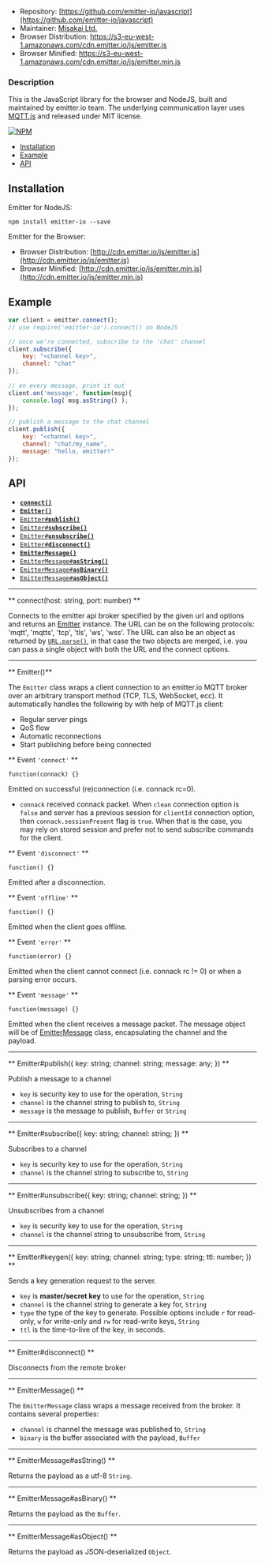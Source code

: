 * Repository: [https://github.com/emitter-io/javascript](https://github.com/emitter-io/javascript)
* Maintainer: [Misakai Ltd.](http://misakai.com)
* Browser Distribution: https://s3-eu-west-1.amazonaws.com/cdn.emitter.io/js/emitter.js
* Browser Minified: https://s3-eu-west-1.amazonaws.com/cdn.emitter.io/js/emitter.min.js

### Description
This is the JavaScript library for the browser and NodeJS, built and maintained by emitter.io team. The underlying communication layer uses [MQTT.js](https://github.com/mqttjs/MQTT.js) and released under MIT license.

[![NPM](https://nodei.co/npm/emitter-io.png)](https://nodei.co/npm/emitter-io/)

* [Installation](#install)
* [Example](#example)
* [API](#api)

<a name="install"></a>
## Installation

Emitter for NodeJS:
```
npm install emitter-io --save
```

Emitter for the Browser:

* Browser Distribution: [http://cdn.emitter.io/js/emitter.js](http://cdn.emitter.io/js/emitter.js)
* Browser Minified: [http://cdn.emitter.io/js/emitter.min.js](http://cdn.emitter.io/js/emitter.min.js)

<a name="example"></a>
## Example

```javascript
var client = emitter.connect(); 
// use require('emitter-io').connect() on NodeJS 

// once we're connected, subscribe to the 'chat' channel
client.subscribe({
	key: "<channel key>",
	channel: "chat"
});
    
// on every message, print it out
client.on('message', function(msg){
	console.log( msg.asString() );
});

// publish a message to the chat channel
client.publish({
	key: "<channel key>",
	channel: "chat/my_name",
	message: "hello, emitter!"
});
```
<a name="api"></a>
## API
  * <a href="#connect"><code><b>connect()</b></code></a>
  * <a href="#client"><code><b>Emitter()</b></code></a>
  * <a href="#publish"><code>Emitter#<b>publish()</b></code></a>
  * <a href="#subscribe"><code>Emitter#<b>subscribe()</b></code></a>
  * <a href="#unsubscribe"><code>Emitter#<b>unsubscribe()</b></code></a>
  * <a href="#disconnect"><code>Emitter#<b>disconnect()</b></code></a>
  * <a href="#message"><code><b>EmitterMessage()</b></code></a>
  * <a href="#asString"><code>EmitterMessage#<b>asString()</b></code></a>
  * <a href="#asBinary"><code>EmitterMessage#<b>asBinary()</b></code></a>
  * <a href="#asObject"><code>EmitterMessage#<b>asObject()</b></code></a>

-------------------------------------------------------
<a name="connect"></a>
** connect(host: string, port: number) **

Connects to the emitter api broker specified by the given url and options and returns an [Emitter](#emitter) instance. The URL can be on the following protocols: 'mqtt', 'mqtts', 'tcp', 'tls', 'ws', 'wss'. The URL can also be an object as returned by [`URL.parse()`](http://nodejs.org/api/url.html#url_url_parse_urlstr_parsequerystring_slashesdenotehost), in that case the two objects are merged, i.e. you can pass a single object with both the URL and the connect options.

-------------------------------------------------------
<a name="client"></a>
** Emitter()**

The `Emitter` class wraps a client connection to an emitter.io MQTT broker over an arbitrary transport method (TCP, TLS, WebSocket, ecc). It automatically handles the following by with help of MQTT.js client:
* Regular server pings
* QoS flow
* Automatic reconnections
* Start publishing before being connected


** Event `'connect'` **

`function(connack) {}`

Emitted on successful (re)connection (i.e. connack rc=0). 
* `connack` received connack packet. When `clean` connection option is `false` and server has a previous session 
for `clientId` connection option, then `connack.sessionPresent` flag is `true`. When that is the case, 
you may rely on stored session and prefer not to send subscribe commands for the client.

** Event `'disconnect'` **

`function() {}`

Emitted after a disconnection.

** Event `'offline'` **

`function() {}`

Emitted when the client goes offline.

** Event `'error'` **

`function(error) {}`

Emitted when the client cannot connect (i.e. connack rc != 0) or when a parsing error occurs.

** Event `'message'` **

`function(message) {}`

Emitted when the client receives a message packet. The message object will be of [EmitterMessage](#message) class, encapsulating the channel and the payload.


-------------------------------------------------------
<a name="publish"></a>
** Emitter#publish({ key: string; channel: string; message: any;  }) **

Publish a message to a channel
* `key` is security key to use for the operation, `String`
* `channel` is the channel string to publish to, `String`
* `message` is the message to publish, `Buffer` or `String`

-------------------------------------------------------
<a name="subscribe"></a>
** Emitter#subscribe({ key: string; channel: string;  }) **

Subscribes to a channel
* `key` is security key to use for the operation, `String`
* `channel` is the channel string to subscribe to, `String`

-------------------------------------------------------
<a name="unsubscribe"></a>
** Emitter#unsubscribe({ key: string; channel: string;  }) **

Unsubscribes from a channel
* `key` is security key to use for the operation, `String`
* `channel` is the channel string to unsubscribe from, `String`

-------------------------------------------------------
<a name="unsubscribe"></a>
** Emitter#keygen({ key: string; channel: string; type: string; ttl: number; }) **

Sends a key generation request to the server.
* `key` is **master/secret key** to use for the operation, `String`
* `channel` is the channel string to generate a key for, `String`
* `type` the type of the key to generate. Possible options include `r` for read-only, `w` for write-only and `rw` for read-write keys, `String`
* `ttl` is the time-to-live of the key, in seconds.

-------------------------------------------------------
<a name="disconnect"></a>
** Emitter#disconnect() **

Disconnects from the remote broker

-------------------------------------------------------
<a name="message"></a>
** EmitterMessage() **

The `EmitterMessage` class wraps a message received from the broker. It contains several properties:
* `channel` is channel the message was published to, `String`
* `binary` is the buffer associated with the payload, `Buffer`

-------------------------------------------------------
<a name="asString"></a>
** EmitterMessage#asString() **

Returns the payload as a utf-8 `String`.

-------------------------------------------------------
<a name="asBinary"></a>
** EmitterMessage#asBinary() **

Returns the payload as the `Buffer`.

-------------------------------------------------------
<a name="asObject"></a>
** EmitterMessage#asObject() **

Returns the payload as JSON-deserialized `Object`.
